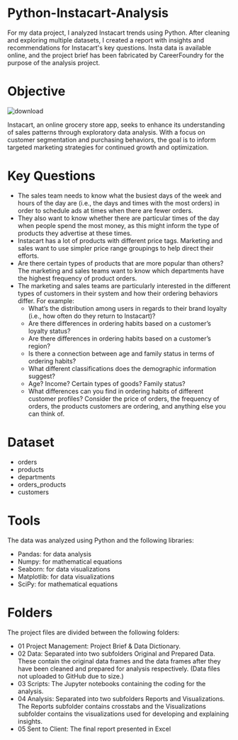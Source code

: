 # Python-Instacart-Analysis
For my data project, I analyzed Instacart trends using Python. After cleaning and exploring multiple datasets, I created a report with insights and recommendations for Instacart's key questions. Insta data is available online, and the project brief has been fabricated by CareerFoundry for the purpose of the analysis project.

# Objective
![download](https://github.com/bazi-imran/Python-Instacart-Analysis/assets/160747644/16dea413-270e-44ea-8c4e-5a0eb7f4fbef)

Instacart, an online grocery store app, seeks to enhance its understanding of sales patterns through exploratory data analysis. With a focus on customer segmentation and purchasing behaviors, the goal is to inform targeted marketing strategies for continued growth and optimization.

# Key Questions
- The sales team needs to know what the busiest days of the week and hours of the day are (i.e., the days and times with the most orders) in order to schedule ads at times when there are fewer orders.
- They also want to know whether there are particular times of the day when people spend the most money, as this might inform the type of products they advertise at these times.
- Instacart has a lot of products with different price tags. Marketing and sales want to use simpler price range groupings to help direct their efforts.
- Are there certain types of products that are more popular than others? The marketing and sales teams want to know which departments have the highest frequency of product orders.
- The marketing and sales teams are particularly interested in the different types of customers in their system and how their ordering behaviors differ. For example:
  - What’s the distribution among users in regards to their brand loyalty (i.e., how often do they return to Instacart)?
  - Are there differences in ordering habits based on a customer’s loyalty status?
  - Are there differences in ordering habits based on a customer’s region?
  - Is there a connection between age and family status in terms of ordering habits?
  - What different classifications does the demographic information suggest?
  - Age? Income? Certain types of goods? Family status?
  - What differences can you find in ordering habits of different customer profiles? Consider the price of orders, the frequency of orders, the products customers are ordering, and anything else you can think of.

# Dataset
- orders
- products
- departments
- orders_products
- customers

# Tools
The data was analyzed using Python and the following libraries:
- Pandas: for data analysis
- Numpy: for mathematical equations
- Seaborn: for data visualizations
- Matplotlib: for data visualizations
- SciPy: for mathematical equations

# Folders
The project files are divided between the following folders:
- 01 Project Management: Project Brief & Data Dictionary.
- 02 Data: Separated into two subfolders Original and Prepared Data. These contain the original data frames and the data frames after they have been cleaned and prepared for analysis respectively. (Data files not uploaded to GitHub due to size.)
- 03 Scripts: The Jupyter notebooks containing the coding for the analysis.
- 04 Analysis: Separated into two subfolders Reports and Visualizations. The Reports subfolder contains crosstabs and the Visualizations subfolder contains the visualizations used for developing and explaining insights.
- 05 Sent to Client: The final report presented in Excel
